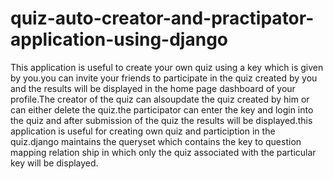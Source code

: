 # quiz-auto-creator-and-practipator-application-using-django
This application is useful to create your own quiz using a key which is given by you.you can invite your friends to participate in the quiz created by you and the results will be displayed in the home page dashboard of your profile.The creator of the quiz can alsoupdate the quiz created by him or can either delete the quiz.the participator can enter the key and  login into the quiz and after submission of the quiz the results will be displayed.this application is useful for creating own quiz and particiption in the quiz.django maintains the queryset which contains the key to question mapping relation ship in which only the quiz associated with the particular key will be displayed.
